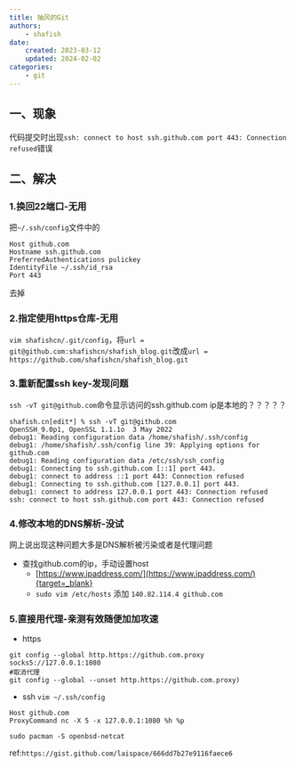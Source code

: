 ```yaml
---
title: 抽风的Git
authors:
    - shafish
date:
    created: 2023-03-12
    updated: 2024-02-02
categories:
    - git
---
```


## 一、现象
代码提交时出现`ssh: connect to host ssh.github.com port 443: Connection refused`错误

## 二、解决
### 1.换回22端口-无用
把`~/.ssh/config`文件中的
``` 
Host github.com
Hostname ssh.github.com
PreferredAuthentications pulickey
IdentityFile ~/.ssh/id_rsa
Port 443
```
去掉

### 2.指定使用https仓库-无用
`vim shafishcn/.git/config`，将`url = git@github.com:shafishcn/shafish_blog.git`改成`url = https://github.com/shafishcn/shafish_blog.git`

<!-- more -->

### 3.重新配置ssh key-发现问题
`ssh -vT git@github.com`命令显示访问的ssh.github.com ip是本地的？？？？？
``` 
shafish.cn[edit*] % ssh -vT git@github.com
OpenSSH_9.0p1, OpenSSL 1.1.1o  3 May 2022
debug1: Reading configuration data /home/shafish/.ssh/config
debug1: /home/shafish/.ssh/config line 39: Applying options for github.com
debug1: Reading configuration data /etc/ssh/ssh_config
debug1: Connecting to ssh.github.com [::1] port 443.
debug1: connect to address ::1 port 443: Connection refused
debug1: Connecting to ssh.github.com [127.0.0.1] port 443.
debug1: connect to address 127.0.0.1 port 443: Connection refused
ssh: connect to host ssh.github.com port 443: Connection refused
```

### 4.修改本地的DNS解析-没试
网上说出现这种问题大多是DNS解析被污染或者是代理问题

- 查找github.com的ip，手动设置host
    - [https://www.ipaddress.com/](https://www.ipaddress.com/){target=_blank}
    - `sudo vim /etc/hosts` 添加 `140.82.114.4 github.com`

### 5.直接用代理-亲测有效随便加加攻速
- https
```
git config --global http.https://github.com.proxy socks5://127.0.0.1:1080
#取消代理
git config --global --unset http.https://github.com.proxy)
```
- ssh
`vim ~/.ssh/config`
```
Host github.com
ProxyCommand nc -X 5 -x 127.0.0.1:1080 %h %p
```
`sudo pacman -S openbsd-netcat`

ref:`https://gist.github.com/laispace/666dd7b27e9116faece6`
